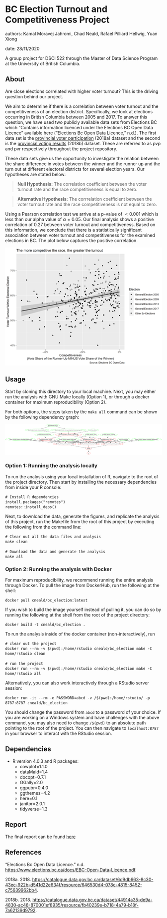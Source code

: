 BC Election Turnout and Competitiveness Project
===============================================

authors: Kamal Moravej Jahromi, Chad Neald, Rafael Pilliard Hellwig,
Yuan Xiong

date: 28/11/2020

A group project for DSCI 522 through the Master of Data Science Program
at the University of British Columbia.

About
-----

Are close elections correlated with higher voter turnout? This is the
driving question behind our project.

We aim to determine if there is a correlation between voter turnout and
the competitiveness of an election district. Specifically, we look at
elections occurring in British Columbia between 2005 and 2017. To answer
this question, we have used two publicly available data sets from
Elections BC which “Contains information licenced under the Elections BC
Open Data Licence” available
[here](https://www.elections.bc.ca/docs/EBC-Open-Data-Licence.pdf)
(“Elections Bc Open Data Licence,” n.d.). The first data set is the
[provincial voter
participation](https://catalogue.data.gov.bc.ca/dataset/6d9db663-8c30-43ec-922b-d541d22e634f/resource/646530d4-078c-4815-8452-c75639962bb4)
(2018a) dataset and the second is the [provincial voting
results](https://catalogue.data.gov.bc.ca/dataset/44914a35-de9a-4830-ac48-870001ef8935/resource/fb40239e-b718-4a79-b18f-7a62139d9792)
(2018b) dataset. These are referred to as pvp and pvr respectively
throughout the project repository.

These data sets give us the opportunity to investigate the relation
between the share difference in votes between the winner and the runner
up and the turn out at different electoral districts for several
election years. Our hypotheses are stated below:

> **Null Hypothesis:** The correlation coefficient between the voter
> turnout rate and the race competitiveness is equal to zero.

> **Alternative Hypothesis:** The corrrelation coefficient between the
> voter turnout rate and the race competitiveness is not equal to zero.

Using a Pearson correlation test we arrive at a p-value of  &lt; 0.001
which is less than our alpha value of *α* = 0.05. Our final analysis
shows a positive correlation of 0.27 between voter turnout and
competitiveness. Based on this information, we conclude that there is a
statistically significant association between voter turnout and
competitiveness for the examined elections in BC. The plot below
captures the positive correlation.

![](doc/images/scatter_plot.png)

Usage
-----

Start by cloning this directory to your local machine. Next, you may
either run the analysis with GNU Make locally (Option 1), or through a
docker container for maximum reproducibility (Option 2).

For both options, the steps taken by the `make all` command can be shown
by the following dependency graph:

![](Makefile.png)

### Option 1: Running the analysis locally

To run the analysis using your local installation of R, navigate to the
root of the project directory. Then start by installing the necessary
dependencies from inside your R console:

    # Install R dependencies
    install.packages("remotes")
    remotes::install_deps()

Next, to download the data, generate the figures, and replicate the
analysis of this project, run the Makefile from the root of this project
by executing the following from the command line:

    # Clear out all the data files and analysis
    make clean

    # Download the data and generate the analysis
    make all

### Option 2: Running the analysis with Docker

For maximum reproducibility, we recommend running the entire analysis
through Docker. To pull the image from DockerHub, run the following at
the shell:

    docker pull cneald/bc_election:latest

If you wish to build the image yourself instead of pulling it, you can
do so by running the following at the shell from the root of the project
directory:

    docker build -t cneald/bc_election .

To run the analysis inside of the docker container (non-interactively),
run

    # clear out the project
    docker run --rm -v $(pwd):/home/rstudio cneald/bc_election make -C home/rstudio clean

    # run the project
    docker run --rm -v $(pwd):/home/rstudio cneald/bc_election make -C home/rstudio all

Alternatively, you can also work interactively through a RStudio server
session:

    docker run -it --rm -e PASSWORD=abcd -v /$(pwd):/home/rstudio/ -p 8787:8787 cneald/bc_election

You should change the password from `abcd` to a password of your choice.
If you are working on a Windows system and have challenges with the
above command, you may also need to change `/$(pwd)` to an absolute path
pointing to the root of the project. You can then navigate to
`localhost:8787` in your browser to interact with the RStudio session.

Dependencies
------------

-   R version 4.0.3 and R packages:
    -   cowplot=1.1.0
    -   dataMaid=1.4
    -   docopt=0.7.1
    -   GGally=2.0
    -   ggpubr=0.4.0
    -   ggthemes=4.2
    -   here=0.1
    -   janitor=2.0.1
    -   tidyverse=1.3

Report
------

The final report can be found [here](doc/bc_election_turnout_report.md)

References
----------

“Elections Bc Open Data Licence.” n.d.
<https://www.elections.bc.ca/docs/EBC-Open-Data-Licence.pdf>.

2018a. 2018.
<https://catalogue.data.gov.bc.ca/dataset/6d9db663-8c30-43ec-922b-d541d22e634f/resource/646530d4-078c-4815-8452-c75639962bb4>.

2018b. 2018.
<https://catalogue.data.gov.bc.ca/dataset/44914a35-de9a-4830-ac48-870001ef8935/resource/fb40239e-b718-4a79-b18f-7a62139d9792>.
